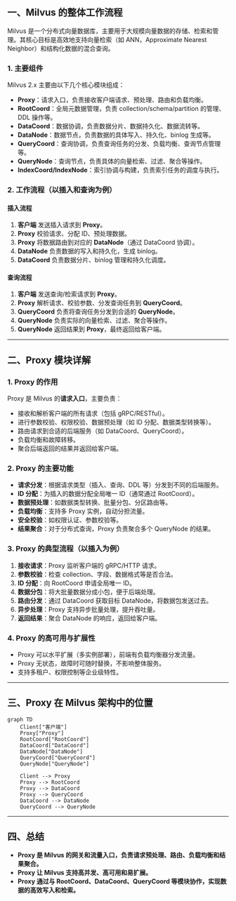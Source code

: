 
## 一、Milvus 的整体工作流程

Milvus 是一个分布式向量数据库，主要用于大规模向量数据的存储、检索和管理。其核心目标是高效地支持向量检索（如 ANN，Approximate Nearest Neighbor）和结构化数据的混合查询。

### 1. 主要组件
Milvus 2.x 主要由以下几个核心模块组成：

- **Proxy**：请求入口，负责接收客户端请求、预处理、路由和负载均衡。
- **RootCoord**：全局元数据管理，负责 collection/schema/partition 的管理、DDL 操作等。
- **DataCoord**：数据协调，负责数据分片、数据持久化、数据流转等。
- **DataNode**：数据节点，负责数据的具体写入、持久化、binlog 生成等。
- **QueryCoord**：查询协调，负责查询任务的分发、负载均衡、查询节点管理等。
- **QueryNode**：查询节点，负责具体的向量检索、过滤、聚合等操作。
- **IndexCoord/IndexNode**：索引协调与构建，负责索引任务的调度与执行。

### 2. 工作流程（以插入和查询为例）

#### 插入流程
1. **客户端** 发送插入请求到 **Proxy**。
2. **Proxy** 校验请求、分配 ID、预处理数据。
3. **Proxy** 将数据路由到对应的 **DataNode**（通过 DataCoord 协调）。
4. **DataNode** 负责数据的写入和持久化，生成 binlog。
5. **DataCoord** 负责数据分片、binlog 管理和持久化调度。

#### 查询流程
1. **客户端** 发送查询/检索请求到 **Proxy**。
2. **Proxy** 解析请求、校验参数、分发查询任务到 **QueryCoord**。
3. **QueryCoord** 负责将查询任务分发到合适的 **QueryNode**。
4. **QueryNode** 负责实际的向量检索、过滤、聚合等操作。
5. **QueryNode** 返回结果到 **Proxy**，最终返回给客户端。

---

## 二、Proxy 模块详解

### 1. Proxy 的作用

Proxy 是 Milvus 的**请求入口**，主要负责：

- 接收和解析客户端的所有请求（包括 gRPC/RESTful）。
- 进行参数校验、权限校验、数据预处理（如 ID 分配、数据类型转换等）。
- 路由请求到合适的后端服务（如 DataCoord、QueryCoord）。
- 负载均衡和故障转移。
- 聚合后端返回的结果并返回给客户端。

### 2. Proxy 的主要功能

- **请求分发**：根据请求类型（插入、查询、DDL 等）分发到不同的后端服务。
- **ID 分配**：为插入的数据分配全局唯一 ID（通常通过 RootCoord）。
- **数据预处理**：如数据类型转换、批量分包、分区路由等。
- **负载均衡**：支持多 Proxy 实例，自动分担流量。
- **安全校验**：如权限认证、参数校验等。
- **结果聚合**：对于分布式查询，Proxy 负责聚合多个 QueryNode 的结果。

### 3. Proxy 的典型流程（以插入为例）

1. **接收请求**：Proxy 监听客户端的 gRPC/HTTP 请求。
2. **参数校验**：检查 collection、字段、数据格式等是否合法。
3. **ID 分配**：向 RootCoord 申请全局唯一 ID。
4. **数据分包**：将大批量数据分成小包，便于后端处理。
5. **路由分发**：通过 DataCoord 获取目标 DataNode，将数据包发送过去。
6. **异步处理**：Proxy 支持异步批量处理，提升吞吐量。
7. **返回结果**：聚合 DataNode 的响应，返回给客户端。

### 4. Proxy 的高可用与扩展性

- Proxy 可以水平扩展（多实例部署），前端有负载均衡器分发流量。
- Proxy 无状态，故障时可随时替换，不影响整体服务。
- 支持多租户、权限控制等企业级特性。

---

## 三、Proxy 在 Milvus 架构中的位置

```mermaid
graph TD
    Client["客户端"]
    Proxy["Proxy"]
    RootCoord["RootCoord"]
    DataCoord["DataCoord"]
    DataNode["DataNode"]
    QueryCoord["QueryCoord"]
    QueryNode["QueryNode"]

    Client --> Proxy
    Proxy --> RootCoord
    Proxy --> DataCoord
    Proxy --> QueryCoord
    DataCoord --> DataNode
    QueryCoord --> QueryNode
```

---

## 四、总结

- **Proxy 是 Milvus 的网关和流量入口，负责请求预处理、路由、负载均衡和结果聚合。**
- **Proxy 让 Milvus 支持高并发、高可用和易扩展。**
- **Proxy 通过与 RootCoord、DataCoord、QueryCoord 等模块协作，实现数据的高效写入和检索。**
